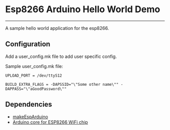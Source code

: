 # Esp8266 Arduino Hello World Demo
---------
A sample hello world application for the esp8266.

## Configuration
Add a user_config.mk file to add user specific config.

Sample user_config.mk file:
```
UPLOAD_PORT = /dev/ttyS12

BUILD_EXTRA_FLAGS = -DAPSSID="\"Some other name\"" -DAPPASS="\"aGoodPassword\""
```
## Dependencies
- [makeEspArduino](https://github.com/plerup/makeEspArduino)
- [Arduino core for ESP8266 WiFi chip](https://github.com/esp8266/Arduino)
